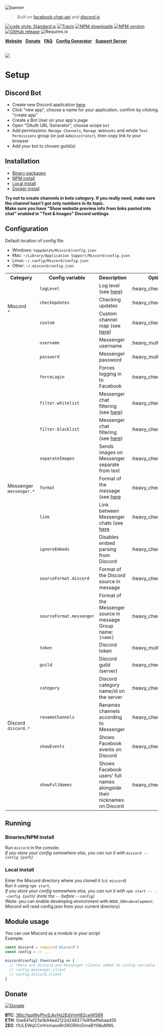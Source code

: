 ![banner](../gh-pages/img/banner.png)

> Built on [facebook-chat-api](https://github.com/Schmavery/facebook-chat-api) and [discord.js](https://discord.js.org)

[![code style: Standard.js](https://img.shields.io/badge/code%20style-standard.js-green.svg?style=flat-square)](https://standardjs.com/)
[![Travis](https://img.shields.io/travis/Bjornskjald/miscord.svg?style=flat-square)](https://travis-ci.org/Bjornskjald/miscord/)
[![NPM downloads](https://img.shields.io/npm/dt/miscord.svg?style=flat-square)](https://npmjs.org/package/miscord)
[![NPM version](https://img.shields.io/npm/v/miscord.svg?style=flat-square&label=NPM%20version)](https://npmjs.org/package/miscord)
[![GitHub release](https://img.shields.io/github/release/Bjornskjald/miscord.svg?style=flat-square&label=GitHub%20version)](../../releases/latest)
![Requires.io](https://img.shields.io/requires/github/Bjornskjald/miscord.svg?style=flat-square)

**[Website](https://miscord.js.org/)** &nbsp;
**[Donate](#donate)** &nbsp;
**[FAQ](../../wiki/faq)** &nbsp;
**[Config Generator](https://miscord.js.org/config-generator.html)** &nbsp;
**[Support Server](https://discord.gg/DkmTvVz)**

<br>

<a href="https://miscord.js.org/">
  <img src="../gh-pages/img/screenshot.png" style="max-width: 80%">
</a>

# Setup

## Discord Bot

- Create new Discord application [here](https://discordapp.com/developers/applications/me)
- Click "new app", choose a name for your application, confirm by clicking "create app"
- Create a Bot User on your app's page
- Open "OAuth URL Generator", choose scope `bot`
- Add permissions: `Manage Channels`, `Manage Webhooks` and whole `Text Permissions` group (or just `Administrator`), then copy link to your browser
- Add your bot to chosen guild(s)

## Installation
- [Binary packages](../../releases/latest)
- [NPM install](../../wiki/install#npm)
- [Local install](../../wiki/install#local)
- [Docker install](../../wiki/install#docker)

**Try not to create channels in bots category. If you really need, make sure the channel hasn't got only numbers in its topic.**  
**Make sure you have "Show website preview info from links pasted into chat" enabled in "Text & Images" Discord settings**


## Configuration

Default location of config file:
- Windows: `%appdata%/Miscord/config.json`
- Mac: `~/Library/Application Support/Miscord/config.json`
- Linux: `~/.config/Miscord/config.json`
- Other: `~/.miscord/config.json`

<table>
  <tr>
    <th>Category</th>
    <th>Config variable</th>
    <th>Description</th>
    <th>Optional</th>
    <th>Default value</th>
  </tr>
  <tr>
    <td rowspan="3">
      Miscord<br />
      <code>*</code>
    </td>
    <td><code>logLevel</code></td>
    <td>Log level (see <a href="https://github.com/npm/npmlog#loglevelprefix-message-">here</a>)</td>
    <td>:heavy_check_mark:</td>
    <td><code>"info"</code></td>
  </tr>
  <tr>
    <td><code>checkUpdates</code></td>
    <td>Checking updates</td>
    <td>:heavy_check_mark:</td>
    <td><code>true</code></td>
  </tr>
  <tr>
    <td><code>custom</code></td>
    <td>Custom channel map (see <a href="../../wiki/custom-mapping">here</a>)</td>
    <td>:heavy_check_mark:</td>
    <td><code>{}</code></td>
  </tr>
  <tr>
    <td rowspan="11">
      Messenger<br />
      <code>messenger.*</code>
    </td>
    <td><code>username</code></td>
    <td>Messenger username</td>
    <td>:heavy_multiplication_x:</td>
    <td>:heavy_multiplication_x:</td>
  </tr>
  <tr>
    <td><code>password</code></td>
    <td>Messenger password</td>
    <td>:heavy_multiplication_x:</td>
    <td>:heavy_multiplication_x:</td>
  </tr>
  <tr>
    <td><code>forceLogin</code></td>
    <td>Forces logging in to Facebook</td>
    <td>:heavy_check_mark:</td>
    <td><code>false</code></td>
  </tr>
  <tr>
    <td><code>filter.whitelist</code></td>
    <td>Messenger chat filtering (see <a href="../../wiki/filtering">here</a>)</td>
    <td>:heavy_check_mark:</td>
    <td><code>[]</code></td>
  </tr>
  <tr>
    <td><code>filter.blacklist</code></td>
    <td>Messenger chat filtering (see <a href="../../wiki/filtering">here</a>)</td>
    <td>:heavy_check_mark:</td>
    <td><code>[]</code></td>
  </tr>
  <tr>
    <td><code>separateImages</code></td>
    <td>Sends images on Messenger separate from text</td>
    <td>:heavy_check_mark:</td>
    <td><code>false</code></td>
  </tr>
  <tr>
    <td><code>format</code></td>
    <td>Format of the message (see <a href="../../wiki/format">here</a></td>
    <td>:heavy_check_mark:</td>
    <td><code>*{username}*: {message}</code></td>
  </tr>
  <tr>
    <td><code>link</code></td>
    <td>Link between Messenger chats (see <a href="../../wiki/linking">here</a></td>
    <td>:heavy_check_mark:</td>
    <td><code>{}</code></td>
  </tr>
  <tr>
    <td><code>ignoreEmbeds</code></td>
    <td>Disables embed parsing from Discord</td>
    <td>:heavy_check_mark:</td>
    <td><code>false</code></td>
  </tr>
  <tr>
    <td><code>sourceFormat.discord</code></td>
    <td>Format of the Discord source in message</td>
    <td>:heavy_check_mark:</td>
    <td><code>(Discord)</code></td>
  </tr>
  <tr>
    <td><code>sourceFormat.messenger</code></td>
    <td>Format of the Messenger source in message<br>Group name: <code>{name}</code></td>
    <td>:heavy_check_mark:</td>
    <td><code>(Messenger: {name})</code></td>
  </tr>
  <tr>
    <td rowspan="6">
      Discord<br />
      <code>discord.*</code>
    </td>
    <td><code>token</code></td>
    <td>Discord token</td>
    <td>:heavy_multiplication_x:</td>
    <td>:heavy_multiplication_x:</td>
  </tr>
  <tr>
    <td><code>guild</code></td>
    <td>Discord guild (server)</td>
    <td>:heavy_check_mark:</td>
    <td>(first guild available)</td>
  </tr>
  <tr>
    <td><code>category</code></td>
    <td>Discord category name/id on the server</td>
    <td>:heavy_check_mark:</td>
    <td>(none)</td>
  </tr>
  <tr>
    <td><code>renameChannels</code></td>
    <td>Renames channels according to Messenger</td>
    <td>:heavy_check_mark:</td>
    <td><code>true</code></td>
  </tr>
  <tr>
    <td><code>showEvents</code></td>
    <td>Shows Facebook events on Discord</td>
    <td>:heavy_check_mark:</td>
    <td><code>false</code></td>
  </tr>
  <tr>
    <td><code>showFullNames</code></td>
    <td>Shows Facebook users' full names alongside their nicknames on Discord</td>
    <td>:heavy_check_mark:</td>
    <td><code>false</code></td>
  </tr>
</table>

## Running

### Binaries/NPM install

Run `miscord` in the console.  
_If you store your config somewhere else, you can run it with `miscord --config {path}`_

### Local install

Enter the Miscord directory where you cloned it (`cd miscord`)  
Run it using `npm start`.  
_If you store your config somewhere else, you can run it with `npm start -- --config {path}` (note the `--` before `--config`)_  
(Note: you can enable developing environment with `NODE_ENV=development`. Miscord will read config.json from your current directory)

## Module usage

You can use Miscord as a module in your script  
Example:
```javascript
const miscord = require('miscord')
const config = // ...

miscord(config).then(config => {
  // there are Discord and Messenger clients added to config variable
  // config.messenger.client
  // config.discord.client
}
```

## Donate

[![Donate](https://www.paypalobjects.com/en_US/i/btn/btn_donateCC_LG.gif)](https://www.paypal.com/cgi-bin/webscr?cmd=_s-xclick&hosted_button_id=6MVRTWBXNH8J6)

**BTC**: <a href="bitcoin://36tci1gptNyPhvSJkrHg2EdVmH82cwW56R">36tci1gptNyPhvSJkrHg2EdVmH82cwW56R</a>  
**ETH**: 0xe841ef23e1b94ed2122d248377e9fbeffebaad35  
**ZEC**: t1ULEWqCCmVxmaxsRn5KGRXnDmeBY68uMWL
